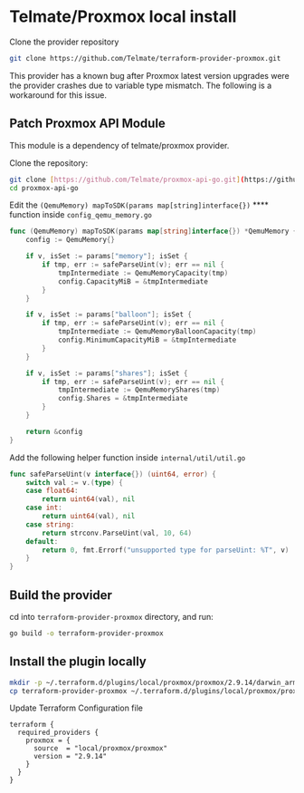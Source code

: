 # Telmate/Proxmox local install

Clone the provider repository

```bash
git clone https://github.com/Telmate/terraform-provider-proxmox.git
```

This provider has a known bug after Proxmox latest version upgrades were the provider crashes due to variable type mismatch. The following is a workaround for this issue.

## Patch Proxmox API Module

This module is a dependency of telmate/proxmox provider.

Clone the repository:

```bash
git clone [https://github.com/Telmate/proxmox-api-go.git](https://github.com/Telmate/proxmox-api-go.git)
cd proxmox-api-go
```

Edit the `(QemuMemory) mapToSDK(params map[string]interface{})` **** function inside `config_qemu_memory.go`

```go
func (QemuMemory) mapToSDK(params map[string]interface{}) *QemuMemory {
	config := QemuMemory{}

	if v, isSet := params["memory"]; isSet {
		if tmp, err := safeParseUint(v); err == nil {
			tmpIntermediate := QemuMemoryCapacity(tmp)
			config.CapacityMiB = &tmpIntermediate
		}
	}

	if v, isSet := params["balloon"]; isSet {
		if tmp, err := safeParseUint(v); err == nil {
			tmpIntermediate := QemuMemoryBalloonCapacity(tmp)
			config.MinimumCapacityMiB = &tmpIntermediate
		}
	}

	if v, isSet := params["shares"]; isSet {
		if tmp, err := safeParseUint(v); err == nil {
			tmpIntermediate := QemuMemoryShares(tmp)
			config.Shares = &tmpIntermediate
		}
	}

	return &config
}

```

Add the following helper function inside `internal/util/util.go`

```go
func safeParseUint(v interface{}) (uint64, error) {
	switch val := v.(type) {
	case float64:
		return uint64(val), nil
	case int:
		return uint64(val), nil
	case string:
		return strconv.ParseUint(val, 10, 64)
	default:
		return 0, fmt.Errorf("unsupported type for parseUint: %T", v)
	}
}

```

## Build the provider

cd into `terraform-provider-proxmox` directory, and run:

```bash
go build -o terraform-provider-proxmox
```

## Install the plugin locally

```bash
mkdir -p ~/.terraform.d/plugins/local/proxmox/proxmox/2.9.14/darwin_arm64
cp terraform-provider-proxmox ~/.terraform.d/plugins/local/proxmox/proxmox/2.9.14/darwin_arm64/

```

Update Terraform Configuration file

```
terraform {
  required_providers {
    proxmox = {
      source  = "local/proxmox/proxmox"
      version = "2.9.14"
    }
  }
}
```